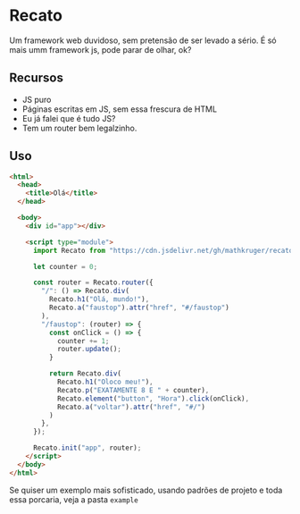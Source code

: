 # Recato

Um framework web duvidoso, sem pretensão de ser levado a sério. É só mais umm framework js, pode parar de olhar, ok?

## Recursos

- JS puro
- Páginas escritas em JS, sem essa frescura de HTML
- Eu já falei que é tudo JS?
- Tem um router bem legalzinho.


## Uso

``` html
<html>
  <head>
    <title>Olá</title>
  </head>

  <body>
    <div id="app"></div>

    <script type="module">
      import Recato from "https://cdn.jsdelivr.net/gh/mathkruger/recato/recato.js";

      let counter = 0;

      const router = Recato.router({
        "/": () => Recato.div(
          Recato.h1("Olá, mundo!"),
          Recato.a("faustop").attr("href", "#/faustop")
        ),
        "/faustop": (router) => {
          const onClick = () => {
            counter += 1;
            router.update();
          }

          return Recato.div(
            Recato.h1("Oloco meu!"),
            Recato.p("EXATAMENTE 8 E " + counter),
            Recato.element("button", "Hora").click(onClick),
            Recato.a("voltar").attr("href", "#/")
          )
        },
      });

      Recato.init("app", router);
    </script>
  </body>
</html>
```

Se quiser um exemplo mais sofisticado, usando padrões de projeto e toda essa porcaria, veja a pasta `example`